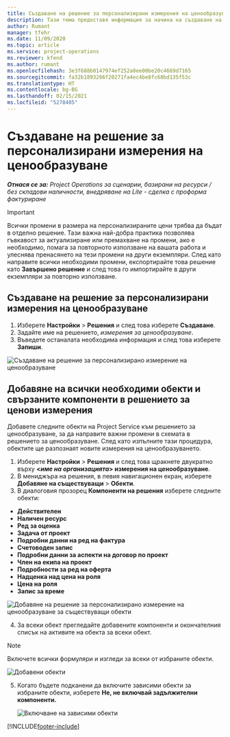 ```yaml
---
title: Създаване на решение за персонализирани измерения на ценообразуване
description: Тази тема предоставя информация за начина на създаване на решения за персонализирани ценови измерения.
author: Rumant
manager: tfehr
ms.date: 11/09/2020
ms.topic: article
ms.service: project-operations
ms.reviewer: kfend
ms.author: rumant
ms.openlocfilehash: 3e3f688b0147974ef252a0ee00be20c4669d7165
ms.sourcegitcommit: fa32b1893286f20271fa4ec4be8fc68bd135f53c
ms.translationtype: HT
ms.contentlocale: bg-BG
ms.lasthandoff: 02/15/2021
ms.locfileid: "5278405"
---
```

# <a name="create-a-solution-for-custom-pricing-dimensions"></a>Създаване на решение за персонализирани измерения на ценообразуване

 _**Отнася се за:** Project Operations за сценарии, базирани на ресурси / без складови наличности, внедряване на Lite - сделка с проформа фактуриране_ 

>[!IMPORTANT]
>Всички промени в размера на персонализираните цени трябва да бъдат в отделно решение. Тази важна най-добра практика позволява гъвкавост за актуализиране или премахване на промени, ако е необходимо, помага за повторното използване на вашата работа и улеснява пренасянето на тези промени на други екземпляри. След като направите всички необходими промени, експортирайте това решение като **Завършено решение** и след това го импортирайте в други екземпляри за повторно използване.

## <a name="create-a-solution-for-custom-pricing-dimensions"></a>Създаване на решение за персонализирани измерения на ценообразуване

1.  Изберете **Настройки** > **Решения** и след това изберете **Създаване**.
2.  Задайте име на решението, *<your organization name> измерения за ценообразуване*.
3. Въведете останалата необходима информация и след това изберете **Запиши**.

  ![Създаване на решение за персонализирано измерение на ценообразуване](./media/Creation-of-custom-pricing-dimension-solution.png)
 
## <a name="add-all-required-entities-and-related-components-to-the-pricing-dimension-solution"></a>Добавяне на всички необходими обекти и свързаните компоненти в решението за ценови измерения

Добавете следните обекти на Project Service към решението за ценообразуване, за да направите важни промени в схемата в решението за ценообразуване. След като изпълните тази процедура, обектите ще разпознаят новите измерения на ценообразуването.

1.  Изберете **Настройки** > **Решения** и след това щракнете двукратно върху **<*име на организацията*> измерения на ценообразуване**.
2.  В мениджъра на решения, в левия навигационен екран, изберете **Добавяне на съществуващи**  >  **Обекти**.
3.  В диалоговия прозорец **Компоненти на решения** изберете следните обекти:
 
   - **Действителен**
   - **Наличен ресурс**
   - **Ред за оценка**
   - **Задача от проект**
   - **Подробни данни на ред на фактура**
   - **Счетоводен запис**
   - **Подробни данни за аспекти на договор по проект**
   - **Член на екипа на проект**
   - **Подробности за ред на оферта**
   - **Надценка над цена на роля**
   - **Цена на роля**
   - **Запис за време**
 
   ![Добавяне на решение за персонализирано измерение на ценообразуване за съществуващи обекти](./media/Existing-entities-to-PD-solution.png)
 
 4. За всеки обект прегледайте добавените компоненти и окончателния списък на активите на обекта за всеки обект. 

   >[!NOTE]
   > Включете всички формуляри и изгледи за всеки от избраните обекти.

  ![Добавени обекти](./media/solution-component-selection.png)


5.  Когато бъдете подканени да включите зависими обекти за избраните обекти, изберете **Не, не включвай задължителни компоненти.**

    ![Включване на зависими обекти](./media/Do-not-include-required.png)


[!INCLUDE[footer-include](../includes/footer-banner.md)]